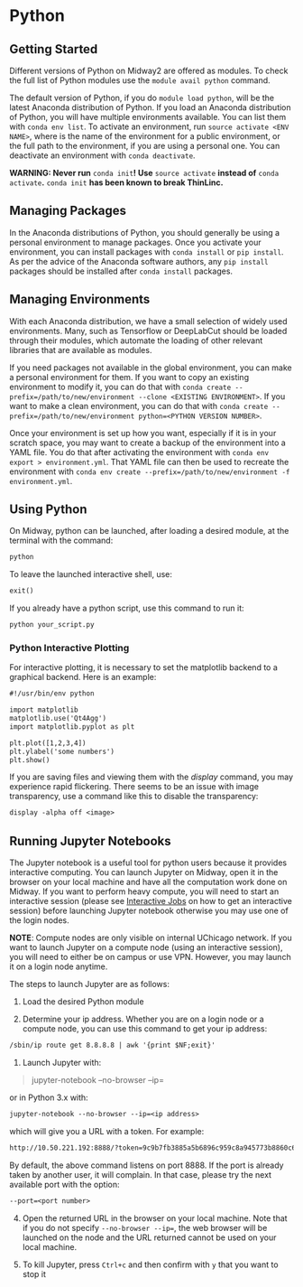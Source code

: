 # Python

## Getting Started

Different versions of Python on Midway2 are offered as modules. To check the full list of Python modules
use the `module avail python` command.

The default version of Python, if you do `module load python`, will be the latest Anaconda distribution
of Python. If you load an Anaconda distribution of Python, you will have multiple environments available.
You can list them with `conda env list`. To activate an environment, run
`source activate <ENV NAME>`, where <ENV NAME> is the name of the environment for a public environment,
or the full path to the environment, if you are using a personal one. You can deactivate an environment
with `conda deactivate`.

**WARNING: Never run** `conda init`**! Use** `source activate` **instead of** `conda activate`**.**
`conda init` **has been known to break ThinLinc.**

## Managing Packages

In the Anaconda distributions of Python, you should generally be using a personal environment to manage
packages. Once you activate your environment, you can install packages with `conda install` or
`pip install`. As per the advice of the Anaconda software authors, any  `pip install` packages
should be installed after `conda install` packages.

## Managing Environments

With each Anaconda distribution, we have a small selection of widely used environments. Many, such as
Tensorflow or DeepLabCut should be loaded through their modules, which automate the loading of other
relevant libraries that are available as modules.

If you need packages not available in the global environment, you can make a personal environment for
them. If you want to copy an existing environment to modify it, you can do that with
`conda create --prefix=/path/to/new/environment --clone <EXISTING ENVIRONMENT>`. If you want
to make a clean environment, you can do that with
`conda create --prefix=/path/to/new/environment python=<PYTHON VERSION NUMBER>`.

Once your environment is set up how you want, especially if it is in your scratch space, you may want
to create a backup of the environment into a YAML file. You do that after activating the environment
with `conda env export > environment.yml`. That YAML file can then be used to recreate the environment
with `conda env create --prefix=/path/to/new/environment -f environment.yml`.

## Using Python

On Midway, python can be launched, after loading a desired module, at the terminal with the command:

```default
python
```

To leave the launched interactive shell, use:

```default
exit()
```

If you already have a python script, use this command to run it:

```default
python your_script.py
```

### Python Interactive Plotting

For interactive plotting, it is necessary to set the matplotlib backend to a
graphical backend. Here is an example:

```default
#!/usr/bin/env python

import matplotlib
matplotlib.use('Qt4Agg')
import matplotlib.pyplot as plt

plt.plot([1,2,3,4])
plt.ylabel('some numbers')
plt.show()
```

If you are saving files and viewing them with the *display* command, you may
experience rapid flickering. There seems to be an issue with image
transparency, use a command like this to disable the transparency:

```default
display -alpha off <image>
```

## Running Jupyter Notebooks

The Jupyter notebook is a useful tool for python users because it provides
interactive computing. You can launch Jupyter on Midway, open it in the
browser on your local machine and have all the computation work done
on Midway. If you want to perform heavy compute, you will need to start an interactive session (please see
[Interactive Jobs](../../../using-midway/index.md#interactive-jobs) on how to get an interactive session)
before launching Jupyter notebook otherwise you may use one of the login nodes.

**NOTE**: Compute nodes are only visible on internal UChicago network. If
you want to launch Jupyter on a compute node (using an interactive session), you will need to either
be on campus or use VPN. However, you may launch it on a login node anytime.

The steps to launch Jupyter are as follows:


1. Load the desired Python module

2. Determine your ip address. Whether you are on a login node or a compute node,
you can use this command to get your ip address:

```default
/sbin/ip route get 8.8.8.8 | awk '{print $NF;exit}'
```


1. Launch Jupyter with:

> jupyter-notebook –no-browser –ip=<ip address>

or in Python 3.x with:

```default
jupyter-notebook --no-browser --ip=<ip address>
```

which will give you a URL with a token. For example:

```default
http://10.50.221.192:8888/?token=9c9b7fb3885a5b6896c959c8a945773b8860c6e2e0bad629
```

By default, the above command listens on port 8888. If the port is already taken
by another user, it will complain. In that case, please try the next available port
with the option:

```default
--port=<port number>
```

4. Open the returned URL in the browser on your local machine. Note that if you do
not specify `--no-browser --ip=`, the web browser will be launched on the node and
the URL returned cannot be used on your local machine.

5. To kill Jupyter, press `Ctrl+c` and then confirm with `y` that you want to
stop it

